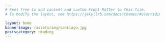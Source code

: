 ```yaml
---
# Feel free to add content and custom Front Matter to this file.
# To modify the layout, see https://jekyllrb.com/docs/themes/#overriding-theme-defaults

layout: home
bannerimage: /assets/img/santiago.jpg
postscategory: reading
---
```

